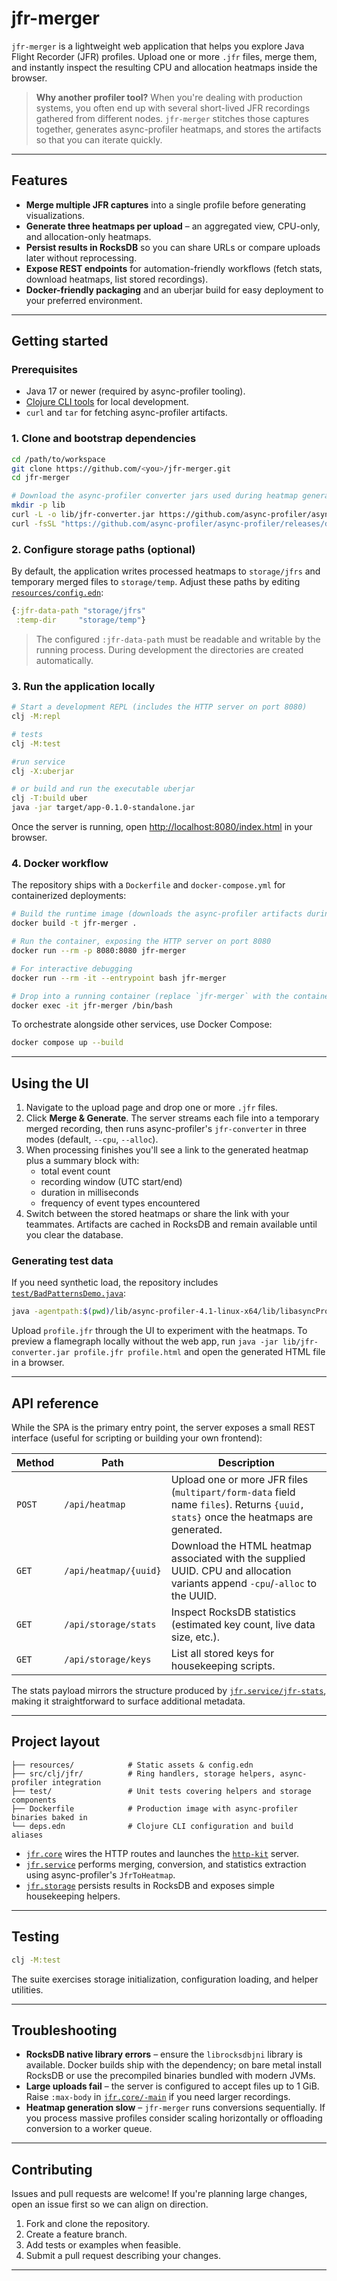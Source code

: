 # jfr-merger

`jfr-merger` is a lightweight web application that helps you explore Java Flight Recorder (JFR) profiles. Upload one or more `.jfr` files, merge them, and instantly inspect the resulting CPU and allocation heatmaps inside the browser.

> **Why another profiler tool?**
> When you're dealing with production systems, you often end up with several short-lived JFR recordings gathered from different nodes. `jfr-merger` stitches those captures together, generates async-profiler heatmaps, and stores the artifacts so that you can iterate quickly.

---

## Features

- **Merge multiple JFR captures** into a single profile before generating visualizations.
- **Generate three heatmaps per upload** – an aggregated view, CPU-only, and allocation-only heatmaps.
- **Persist results in RocksDB** so you can share URLs or compare uploads later without reprocessing.
- **Expose REST endpoints** for automation-friendly workflows (fetch stats, download heatmaps, list stored recordings).
- **Docker-friendly packaging** and an uberjar build for easy deployment to your preferred environment.

---

## Getting started

### Prerequisites

- Java 17 or newer (required by async-profiler tooling).
- [Clojure CLI tools](https://clojure.org/guides/getting_started) for local development.
- `curl` and `tar` for fetching async-profiler artifacts.

### 1. Clone and bootstrap dependencies

```bash
cd /path/to/workspace
git clone https://github.com/<you>/jfr-merger.git
cd jfr-merger

# Download the async-profiler converter jars used during heatmap generation
mkdir -p lib
curl -L -o lib/jfr-converter.jar https://github.com/async-profiler/async-profiler/releases/download/v4.1/jfr-converter.jar
curl -fsSL "https://github.com/async-profiler/async-profiler/releases/download/v4.1/async-profiler-4.1-linux-x64.tar.gz" | tar -xz -C lib
```

### 2. Configure storage paths (optional)

By default, the application writes processed heatmaps to `storage/jfrs` and temporary merged files to `storage/temp`. Adjust these paths by editing [`resources/config.edn`](resources/config.edn):

```clojure
{:jfr-data-path "storage/jfrs"
 :temp-dir     "storage/temp"}
```

> The configured `:jfr-data-path` must be readable and writable by the running process. During development the directories are created automatically.

### 3. Run the application locally

```bash
# Start a development REPL (includes the HTTP server on port 8080)
clj -M:repl

# tests
clj -M:test

#run service
clj -X:uberjar

# or build and run the executable uberjar
clj -T:build uber
java -jar target/app-0.1.0-standalone.jar
```

Once the server is running, open [http://localhost:8080/index.html](http://localhost:8080/index.html) in your browser.

### 4. Docker workflow

The repository ships with a `Dockerfile` and `docker-compose.yml` for containerized deployments:

```bash
# Build the runtime image (downloads the async-profiler artifacts during build)
docker build -t jfr-merger .

# Run the container, exposing the HTTP server on port 8080
docker run --rm -p 8080:8080 jfr-merger

# For interactive debugging
docker run --rm -it --entrypoint bash jfr-merger

# Drop into a running container (replace `jfr-merger` with the container name)
docker exec -it jfr-merger /bin/bash
```

To orchestrate alongside other services, use Docker Compose:

```bash
docker compose up --build
```

---

## Using the UI

1. Navigate to the upload page and drop one or more `.jfr` files.
2. Click **Merge & Generate**. The server streams each file into a temporary merged recording, then runs async-profiler's `jfr-converter` in three modes (default, `--cpu`, `--alloc`).
3. When processing finishes you'll see a link to the generated heatmap plus a summary block with:
   - total event count
   - recording window (UTC start/end)
   - duration in milliseconds
   - frequency of event types encountered
4. Switch between the stored heatmaps or share the link with your teammates. Artifacts are cached in RocksDB and remain available until you clear the database.

### Generating test data

If you need synthetic load, the repository includes [`test/BadPatternsDemo.java`](test/BadPatternsDemo.java):

```bash
java -agentpath:$(pwd)/lib/async-profiler-4.1-linux-x64/lib/libasyncProfiler.so=start,event=cpu,alloc,file=profile.jfr test/BadPatternsDemo.java
```

Upload `profile.jfr` through the UI to experiment with the heatmaps. To preview a flamegraph locally without the web app, run
`java -jar lib/jfr-converter.jar profile.jfr profile.html` and open the generated HTML file in a browser.

---

## API reference

While the SPA is the primary entry point, the server exposes a small REST interface (useful for scripting or building your own frontend):

| Method | Path                    | Description |
| ------ | ----------------------- | ----------- |
| `POST` | `/api/heatmap`          | Upload one or more JFR files (`multipart/form-data` field name `files`). Returns `{uuid, stats}` once the heatmaps are generated. |
| `GET`  | `/api/heatmap/{uuid}`   | Download the HTML heatmap associated with the supplied UUID. CPU and allocation variants append `-cpu`/`-alloc` to the UUID. |
| `GET`  | `/api/storage/stats`    | Inspect RocksDB statistics (estimated key count, live data size, etc.). |
| `GET`  | `/api/storage/keys`     | List all stored keys for housekeeping scripts. |

The stats payload mirrors the structure produced by [`jfr.service/jfr-stats`](src/clj/jfr/service.clj), making it straightforward to surface additional metadata.

---

## Project layout

```
├── resources/            # Static assets & config.edn
├── src/clj/jfr/          # Ring handlers, storage helpers, async-profiler integration
├── test/                 # Unit tests covering helpers and storage components
├── Dockerfile            # Production image with async-profiler binaries baked in
└── deps.edn              # Clojure CLI configuration and build aliases
```

- [`jfr.core`](src/clj/jfr/core.clj) wires the HTTP routes and launches the [`http-kit`](https://github.com/http-kit/http-kit) server.
- [`jfr.service`](src/clj/jfr/service.clj) performs merging, conversion, and statistics extraction using async-profiler's `JfrToHeatmap`.
- [`jfr.storage`](src/clj/jfr/storage.clj) persists results in RocksDB and exposes simple housekeeping helpers.

---

## Testing

```bash
clj -M:test
```

The suite exercises storage initialization, configuration loading, and helper utilities.

---

## Troubleshooting

- **RocksDB native library errors** – ensure the `librocksdbjni` library is available. Docker builds ship with the dependency; on bare metal install RocksDB or use the precompiled binaries bundled with modern JVMs.
- **Large uploads fail** – the server is configured to accept files up to 1 GiB. Raise `:max-body` in [`jfr.core/-main`](src/clj/jfr/core.clj) if you need larger recordings.
- **Heatmap generation slow** – `jfr-merger` runs conversions sequentially. If you process massive profiles consider scaling horizontally or offloading conversion to a worker queue.

---

## Contributing

Issues and pull requests are welcome! If you're planning large changes, open an issue first so we can align on direction.

1. Fork and clone the repository.
2. Create a feature branch.
3. Add tests or examples when feasible.
4. Submit a pull request describing your changes.

---

